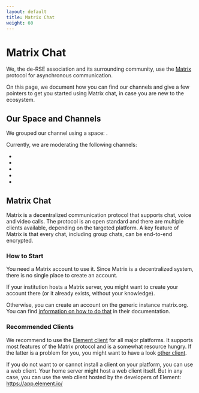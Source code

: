 ```yaml
---
layout: default
title: Matrix Chat
weight: 60
---
```


# Matrix Chat

We, the de-RSE association and its surrounding community, use the [Matrix]() protocol for asynchronous communication.

On this page, we document how you can find our channels and give a few pointers to get you started using Matrix chat, in case you are new to the ecosystem.

## Our Space and Channels

We grouped our channel using a space: <TBD> .

Currently, we are moderating the following channels:

- <TBD1>
- <TBD1>
- <TBD1>
- <TBD1>
- <TBD1>

## Matrix Chat

Matrix is a decentralized communication protocol that supports chat, voice and video calls.
The protocol is an open standard and there are multiple clients available, depending on the targeted platform.
A key feature of Matrix is that every chat, including group chats, can be end-to-end encrypted.

### How to Start

You need a Matrix account to use it.
Since Matrix is a decentralized system, there is no single place to create an account.

If your institution hosts a Matrix server, you might want to create your account there (or it already exists, without your knowledge).

Otherwise, you can create an account on the generic instance matrix.org.
You can find [information on how to do that](https://matrix.org/docs/chat_basics/matrix-for-im/) in their documentation.

### Recommended Clients

We recommend to use the [Element client](https://element.io/download) for all major platforms.
It supports most features of the Matrix protocol and is a somewhat resource hungry.
If the latter is a problem for you, you might want to have a look [other client](https://matrix.org/ecosystem/clients/).

If you do not want to or cannot install a client on your platform, you can use a web client.
Your home server might host a web client itself.
But in any case, you can use the web client hosted by the developers of Element: <https://app.element.io/>
